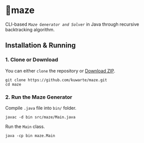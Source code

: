
# 🧩maze

CLI-based *`Maze Generator and Solver`* in Java through recursive backtracking algorithm.  

## Installation & Running

### 1. Clone or Download
You can either `clone` the repository or [Download ZIP](https://github.com/kuwarte/pingpong/archive/refs/heads/main.zip).

```code
git clone https://github.com/kuwarte/maze.git
cd maze
```

### 2. Run the Maze Generator
Compile `.java` file into `bin/` folder.

```code
javac -d bin src/maze/Main.java
```

Run the `Main` class.

```code
java -cp bin maze.Main
```

